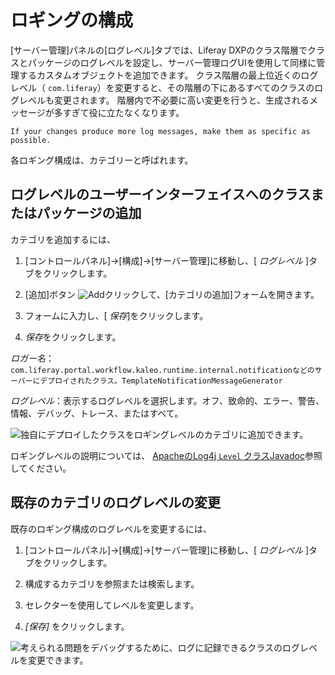 # ロギングの構成

[サーバー管理]パネルの[ログレベル]タブでは、Liferay DXPのクラス階層でクラスとパッケージのログレベルを設定し、サーバー管理ログUIを使用して同様に管理するカスタムオブジェクトを追加できます。 クラス階層の最上位近くのログレベル（ `com.liferay`）を変更すると、その階層の下にあるすべてのクラスのログレベルも変更されます。 階層内で不必要に高い変更を行うと、生成されるメッセージが多すぎて役に立たなくなります。

```{tip}
If your changes produce more log messages, make them as specific as possible.
```

各ロギング構成は、カテゴリーと呼ばれます。

## ログレベルのユーザーインターフェイスへのクラスまたはパッケージの追加

カテゴリを追加するには、

1.  [コントロールパネル]→[構成]→[サーバー管理]に移動し、[ *ログレベル* ]タブをクリックします。

2.  [追加]ボタン ![Add](../../images/icon-add.png)クリックして、[カテゴリの追加]フォームを開きます。

3.  フォームに入力し、[ *保存*]をクリックします。

4.  *保存*をクリックします。

*ロガー名*： `com.liferay.portal.workflow.kaleo.runtime.internal.notificationなどのサーバーにデプロイされたクラス。TemplateNotificationMessageGenerator`

*ログレベル*：表示するログレベルを選択します。オフ、致命的、エラー、警告、情報、デバッグ、トレース、またはすべて。

![独自にデプロイしたクラスをロギングレベルのカテゴリに追加できます。](./configuring-logging/images/01.png)

ロギングレベルの説明については、 [ApacheのLog4j `Level` クラスJavadoc](https://logging.apache.org/log4j/1.2/apidocs/org/apache/log4j/Level.html)参照してください。

## 既存のカテゴリのログレベルの変更

既存のロギング構成のログレベルを変更するには、

1.  [コントロールパネル]→[構成]→[サーバー管理]に移動し、[ *ログレベル* ]タブをクリックします。

2.  構成するカテゴリを参照または検索します。

3.  セレクターを使用してレベルを変更します。

4.  *[保存]* をクリックします。

![考えられる問題をデバッグするために、ログに記録できるクラスのログレベルを変更できます。](./configuring-logging/images/02.png)
